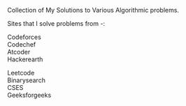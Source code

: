 Collection of My Solutions to Various Algorithmic problems.

Sites that I solve problems from -: 

Codeforces <br>
Codechef <br>
Atcoder <br>
Hackerearth <br>

Leetcode <br>
Binarysearch <br>
CSES <br>
Geeksforgeeks
